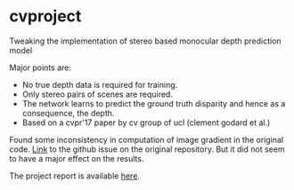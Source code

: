 # cvproject
Tweaking the implementation of stereo based monocular depth prediction model

Major points are:

- No true depth data is required for training.
- Only stereo pairs of scenes are required.
- The network learns to predict the ground truth disparity and hence as a consequence, the depth. 
- Based on a cvpr'17 paper by cv group of ucl (clement godard et al.)

Found some inconsistency in computation of image gradient in the original code. [Link](https://github.com/mrharicot/monodepth/issues/46) to the github issue on the original repository. But it did not seem to have a major effect on the results.

The project report is available [here](https://ninception.github.io/docs/CV670_finalReport.pdf).
